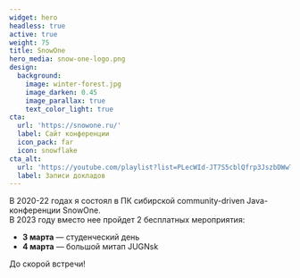 ```yaml
---
widget: hero
headless: true
active: true
weight: 75
title: SnowOne
hero_media: snow-one-logo.png
design:
  background:
    image: winter-forest.jpg
    image_darken: 0.45
    image_parallax: true
    text_color_light: true
cta:
  url: 'https://snowone.ru/'
  label: Сайт конференции
  icon_pack: far
  icon: snowflake
cta_alt:
  url: 'https://youtube.com/playlist?list=PLecWId-JT7S5cblQfrp3JszbDWwTlxmM3'
  label: Записи докладов
---
```

В 2020-22 годах я состоял в ПК сибирской community-driven Java-конференции SnowOne.<br/>
В 2023 году вместо нее пройдет 2 бесплатных мероприятия:
* **3 марта** &mdash; студенческий день
* **4 марта** &mdash; большой митап JUGNsk

До скорой встречи!<br/>
&nbsp;